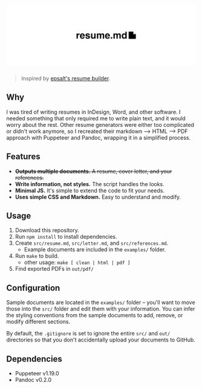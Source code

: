 # ![Logo Header](img/header.png)

> Inspired by [epsalt's resume builder][epsalt-resume-builder].

## Why

I was tired of writing resumes in InDesign, Word, and other software. I needed something that only required me to write plain text, and it would worry about the rest. Other resume generators were either too complicated or didn't work anymore, so I recreated their markdown –> HTML –> PDF approach with Puppeteer and Pandoc, wrapping it in a simplified process.

## Features

- ~~**Outputs multiple documents.** A resume, cover letter, and your references.~~
- **Write information, not styles.** The script handles the looks.
- **Minimal JS.** It's simple to extend the code to fit your needs.
- **Uses simple CSS and Markdown.** Easy to understand and modify.

## Usage

1. Download this repository.
2. Run `npm install` to install dependencies.
3. Create `src/resume.md`, `src/letter.md`, and `src/references.md`.
    - Example documents are included in the `examples/` folder.
4. Run `make` to build.
    - other usage: `make [ clean | html | pdf ]`
5. Find exported PDFs in `out/pdf/`

## Configuration

Sample documents are located in the `examples/` folder – you'll want to move those into the `src/` folder and edit them with your information. You can infer the styling conventions from the sample documents to add, remove, or modify different sections.

By default, the `.gitignore` is set to ignore the entire `src/` and `out/` directories so that you don't accidentally upload your documents to GitHub.

## Dependencies

- Puppeteer v1.19.0
- Pandoc v0.2.0

[epsalt-resume-builder]: https://github.com/epsalt/resume-builder
